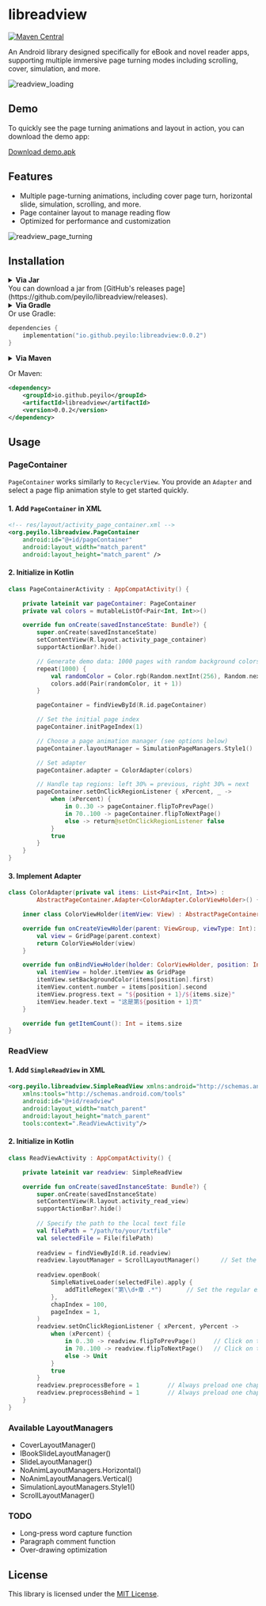 # libreadview

[![Maven Central](https://maven-badges.herokuapp.com/maven-central/io.github.peyilo/libreadview/badge.svg)](https://maven-badges.herokuapp.com/maven-central/io.github.peyilo/libreadview)

An Android library designed specifically for eBook and novel reader apps, supporting multiple immersive page turning modes including scrolling, cover, simulation, and more.

![readview_loading](./images/readview_loading.png)

## Demo

To quickly see the page turning animations and layout in action, you can download the demo app:

 [Download demo.apk](https://github.com/Peyilo/libreadview/releases/download/0.0.2/demo)

## Features

- Multiple page-turning animations, including cover page turn, horizontal slide, simulation, scrolling, and more.
- Page container layout to manage reading flow
- Optimized for performance and customization

![readview_page_turning](./images/readview_page_turning.png)

## Installation

<details>
<summary><b>Via Jar</b></summary></details>
You can download a jar from [GitHub's releases page](https://github.com/peyilo/libreadview/releases).


<details>
<summary><b>Via Gradle</b></summary></details>
Or use Gradle: 

```kotlin
dependencies {
    implementation("io.github.peyilo:libreadview:0.0.2")
}
```
<details> <summary><b>Via Maven</b></summary></details>

Or Maven:

```xml
<dependency>
    <groupId>io.github.peyilo</groupId>
    <artifactId>libreadview</artifactId>
    <version>0.0.2</version>
</dependency>
```

## Usage

### PageContainer

`PageContainer` works similarly to `RecyclerView`. You provide an `Adapter` and select a page flip animation style to get started quickly.

#### 1. Add `PageContainer` in XML

```xml
<!-- res/layout/activity_page_container.xml -->
<org.peyilo.libreadview.PageContainer
    android:id="@+id/pageContainer"
    android:layout_width="match_parent"
    android:layout_height="match_parent" />
```

####  2. Initialize in Kotlin

```kotlin
class PageContainerActivity : AppCompatActivity() {

    private lateinit var pageContainer: PageContainer
    private val colors = mutableListOf<Pair<Int, Int>>()

    override fun onCreate(savedInstanceState: Bundle?) {
        super.onCreate(savedInstanceState)
        setContentView(R.layout.activity_page_container)
        supportActionBar?.hide()

        // Generate demo data: 1000 pages with random background colors and numbers
        repeat(1000) {
            val randomColor = Color.rgb(Random.nextInt(256), Random.nextInt(256), Random.nextInt(256))
            colors.add(Pair(randomColor, it + 1))
        }

        pageContainer = findViewById(R.id.pageContainer)

        // Set the initial page index
        pageContainer.initPageIndex(1)

        // Choose a page animation manager (see options below)
        pageContainer.layoutManager = SimulationPageManagers.Style1()

        // Set adapter
        pageContainer.adapter = ColorAdapter(colors)

        // Handle tap regions: left 30% = previous, right 30% = next
        pageContainer.setOnClickRegionListener { xPercent, _ ->
            when (xPercent) {
                in 0..30 -> pageContainer.flipToPrevPage()
                in 70..100 -> pageContainer.flipToNextPage()
                else -> return@setOnClickRegionListener false
            }
            true
        }
    }
}
```

#### 3. Implement Adapter

```kotlin
class ColorAdapter(private val items: List<Pair<Int, Int>>) :
        AbstractPageContainer.Adapter<ColorAdapter.ColorViewHolder>() {

    inner class ColorViewHolder(itemView: View) : AbstractPageContainer.ViewHolder(itemView)

    override fun onCreateViewHolder(parent: ViewGroup, viewType: Int): ColorViewHolder {
        val view = GridPage(parent.context)
        return ColorViewHolder(view)
    }

    override fun onBindViewHolder(holder: ColorViewHolder, position: Int) {
        val itemView = holder.itemView as GridPage
        itemView.setBackgroundColor(items[position].first)
        itemView.content.number = items[position].second
        itemView.progress.text = "${position + 1}/${items.size}"
        itemView.header.text = "这是第${position + 1}页"
    }

    override fun getItemCount(): Int = items.size
}
```

### ReadView

#### 1. Add `SimpleReadView` in XML

```xml
<org.peyilo.libreadview.SimpleReadView xmlns:android="http://schemas.android.com/apk/res/android"
    xmlns:tools="http://schemas.android.com/tools"
    android:id="@+id/readview"
    android:layout_width="match_parent"
    android:layout_height="match_parent"
    tools:context=".ReadViewActivity"/>
```

#### 2. Initialize in Kotlin

```kotlin
class ReadViewActivity : AppCompatActivity() {

    private lateinit var readview: SimpleReadView

    override fun onCreate(savedInstanceState: Bundle?) {
        super.onCreate(savedInstanceState)
        setContentView(R.layout.activity_read_view)
        supportActionBar?.hide()
        
        // Specify the path to the local text file
        val filePath = "/path/to/your/txtfile"
        val selectedFile = File(filePath)
        
        readview = findViewById(R.id.readview)
        readview.layoutManager = ScrollLayoutManager()      // Set the page turning mode to scrolling
           
        readview.openBook(
            SimpleNativeLoader(selectedFile).apply {
                addTitleRegex("第\\d+章 .*")       // Set the regular expression to match chapter titles
            },
            chapIndex = 100,
            pageIndex = 1,
        )
        readview.setOnClickRegionListener { xPercent, yPercent ->
            when (xPercent) {
                in 0..30 -> readview.flipToPrevPage()     // Click on the left area to flip to the previous page
                in 70..100 -> readview.flipToNextPage()   // Click on the right area to flip to the next page
                else -> Unit
            }
            true
        }
        readview.preprocessBefore = 1        // Always preload one chapter before the current one
        readview.preprocessBehind = 1        // Always preload one chapter after the current one
    }
}
```

### Available LayoutManagers

- CoverLayoutManager()
- IBookSlideLayoutManager()
- SlideLayoutManager()
- NoAnimLayoutManagers.Horizontal()
- NoAnimLayoutManagers.Vertical()
- SimulationLayoutManagers.Style1()
- ScrollLayoutManager()

### TODO

- Long-press word capture function
- Paragraph comment function
- Over-drawing optimization 

## License

This library is licensed under the [MIT License](https://opensource.org/licenses/MIT).
